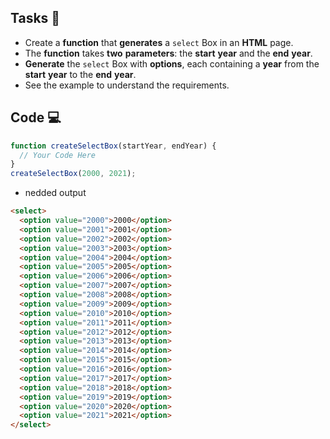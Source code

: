 ## Tasks 🎯

- Create a **function** that **generates** a `select` Box in an **HTML** page.
- The **function** takes **two** **parameters**: the **start** **year** and the **end** **year**.
- **Generate** the `select` Box with **options**, each containing a **year** from the **start** **year** to the **end** **year**.
- See the example to understand the requirements.

## Code 💻

```js
function createSelectBox(startYear, endYear) {
  // Your Code Here
}
createSelectBox(2000, 2021);
```

- nedded output

```html
<select>
  <option value="2000">2000</option>
  <option value="2001">2001</option>
  <option value="2002">2002</option>
  <option value="2003">2003</option>
  <option value="2004">2004</option>
  <option value="2005">2005</option>
  <option value="2006">2006</option>
  <option value="2007">2007</option>
  <option value="2008">2008</option>
  <option value="2009">2009</option>
  <option value="2010">2010</option>
  <option value="2011">2011</option>
  <option value="2012">2012</option>
  <option value="2013">2013</option>
  <option value="2014">2014</option>
  <option value="2015">2015</option>
  <option value="2016">2016</option>
  <option value="2017">2017</option>
  <option value="2018">2018</option>
  <option value="2019">2019</option>
  <option value="2020">2020</option>
  <option value="2021">2021</option>
</select>

```
